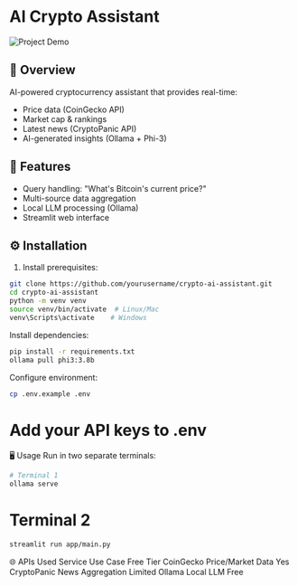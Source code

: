 # AI Crypto Assistant

![Project Demo](assets/demo.gif)

## 📌 Overview
AI-powered cryptocurrency assistant that provides real-time:
- Price data (CoinGecko API)
- Market cap & rankings
- Latest news (CryptoPanic API)
- AI-generated insights (Ollama + Phi-3)

## 🚀 Features
- Query handling: "What's Bitcoin's current price?"
- Multi-source data aggregation
- Local LLM processing (Ollama)
- Streamlit web interface

## ⚙️ Installation
1. Install prerequisites:
```bash
git clone https://github.com/yourusername/crypto-ai-assistant.git
cd crypto-ai-assistant
python -m venv venv
source venv/bin/activate  # Linux/Mac
venv\Scripts\activate    # Windows
```
Install dependencies:

```bash
pip install -r requirements.txt
ollama pull phi3:3.8b
```
Configure environment:

```bash
cp .env.example .env
```
# Add your API keys to .env
🖥️ Usage
Run in two separate terminals:

```bash
# Terminal 1
ollama serve
```
# Terminal 2
```bash
streamlit run app/main.py
```
🌐 APIs Used
Service	Use Case	Free Tier
CoinGecko	Price/Market Data	Yes
CryptoPanic	News Aggregation	Limited
Ollama	Local LLM	Free

